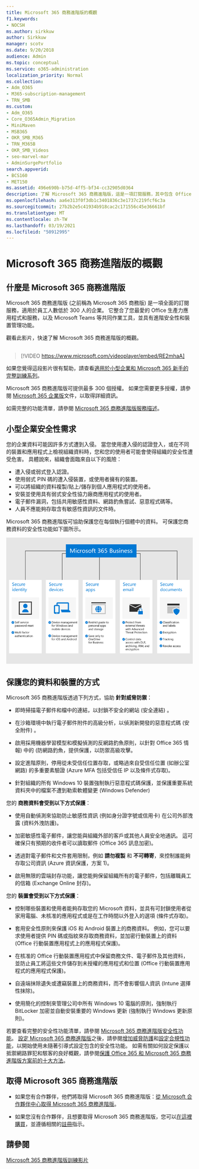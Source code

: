 ```yaml
---
title: Microsoft 365 商務進階版的概觀
f1.keywords:
- NOCSH
ms.author: sirkkuw
author: Sirkkuw
manager: scotv
ms.date: 9/20/2018
audience: Admin
ms.topic: conceptual
ms.service: o365-administration
localization_priority: Normal
ms.collection:
- Adm_O365
- M365-subscription-management
- TRN_SMB
ms.custom:
- Adm_O365
- Core_O365Admin_Migration
- MiniMaven
- MSB365
- OKR_SMB_M365
- TRN_M365B
- OKR_SMB_Videos
- seo-marvel-mar
- AdminSurgePortfolio
search.appverid:
- BCS160
- MET150
ms.assetid: 496e690b-b75d-4ff5-bf34-cc32905d0364
description: 了解 Microsoft 365 商務進階版，這是一項訂閱服務，其中包含 Office 生產力應用程式和供企業防禦網路威脅的進階防護。
ms.openlocfilehash: aa6e313f0f3db1c3401836c3e1737c219fcf6c3a
ms.sourcegitcommit: 27b2b2e5c41934b918cac2c171556c45e36661bf
ms.translationtype: MT
ms.contentlocale: zh-TW
ms.lasthandoff: 03/19/2021
ms.locfileid: "50912995"
---
```

# <a name="overview-of-microsoft-365-business-premium"></a>Microsoft 365 商務進階版的概觀

## <a name="what-is-microsoft-365-business-premium"></a>什麼是 Microsoft 365 商務進階版

Microsoft 365 商務進階版 (之前稱為 Microsoft 365 商務版) 是一項全面的訂閱服務，適用於員工人數低於 300 人的企業。 它整合了您最愛的 Office 生產力應用程式和服務，以及 Microsoft Teams 等共同作業工具，並具有進階安全性和裝置管理功能。

觀看此影片，快速了解 Microsoft 365 商務進階版的概觀。<br><br>

> [!VIDEO https://www.microsoft.com/videoplayer/embed/RE2mhaA] 
  
如果您覺得這段影片很有幫助，請查看[適用於小型企業和 Microsoft 365 新手的完整訓練系列](https://support.microsoft.com/office/6ab4bbcd-79cf-4000-a0bd-d42ce4d12816)。 

Microsoft 365 商務進階版可提供最多 300 個授權。 如果您需要更多授權，請參閱 [Microsoft 365 企業版](../enterprise/index.yml)文件，以取得詳細資訊。

如需完整的功能清單，請參閱 [Microsoft 365 商務進階版服務描述](/office365/servicedescriptions/microsoft-365-service-descriptions/microsoft-365-business-service-description)。
  
## <a name="small-business-security-needs"></a>小型企業安全性需求

您的企業資料可能因許多方式遭到入侵。 當您使用遭入侵的認證登入，或在不同的裝置和應用程式上檢視組織資料時，您和您的使用者可能會使得組織的安全性遭受危害。 具體說來，組織會面臨來自以下的風險：

- 遭入侵或弱式登入認證。
- 使用弱式 PIN 碼的遭入侵裝置，或使用者擁有的裝置。
- 可以將組織的資料複製/貼上/儲存到個人應用程式的使用者。
- 安裝並使用具有弱式安全性協力廠商應用程式的使用者。
- 電子郵件漏洞，包括共用敏感性資料、網路釣魚嘗試、惡意程式碼等。
- 人員不應能夠存取含有敏感性資訊的文件時。

Microsoft 365 商務進階版可協助保護您在每個執行個體中的資料。 可保護您商務資料的安全性功能如下圖所示。

![顯示 M365B 如何保護您企業的圖表。](../media/m365businessvalueadd.png)

## <a name="how-your-data-and-devices-are-protected"></a>保護您的資料和裝置的方式

Microsoft 365 商務進階版透過下列方式，協助 **針對威脅防禦**：

- 即時掃描電子郵件和檔中的連結，以封鎖不安全的網站 (安全連結) 。

- 在沙箱環境中執行電子郵件附件的高級分析，以偵測新開發的惡意程式碼 (安全附件) 。 

- 啟用採用機器學習模型和模擬偵測的反網路釣魚原則，以針對 Office 365 情報) 中的 (防網路釣魚，提供保護，以防禦高級攻擊。 

- 設定進階原則，停用從未受信任位置存取，或略過來自受信任位置 (如辦公室網路) 的多重要素驗證 (Azure MFA 包括受信任 IP 以及條件式存取)。 

- 針對組織的所有 Windows 10 裝置強制執行惡意程式碼保護，並保護重要系統資料夾中的檔案不遭到勒索軟體變更 (Windows Defender)

您的 **商務資料會受到以下方式保護**：

- 使用自動偵測來協助防止敏感性資訊 (例如身分證字號或信用卡) 在公司外部洩露 (資料外洩防護)。 

- 加密敏感性電子郵件，讓您能與組織外部的客戶或其他人員安全地通訊。 這可確保只有預期的收件者可以讀取郵件 (Office 365 訊息加密)。

- 透過對電子郵件和文件套用限制，例如 **請勿複製** 和 **不可轉寄**，來控制誰能夠存取公司資訊 (Azure 資訊保護，方案 1)。

- 啟用無限的雲端封存功能，讓您能夠保留組織所有的電子郵件，包括離職員工的信箱 (Exchange Online 封存)。

您的 **裝置會受到以下方式保護**：

- 控制哪些裝置和使用者能夠存取您的 Microsoft 資料，並具有可封鎖使用者從家用電腦、未核准的應用程式或是在工作時間以外登入的選項 (條件式存取)。

- 套用安全性原則來保護 iOS 和 Android 裝置上的商務資料。 例如，您可以要求使用者提供 PIN 碼或指紋來存取商務資料，並加密行動裝置上的資料 (Office 行動裝置應用程式上的應用程式保護)。

- 在核准的 Office 行動裝置應用程式中保留商務文件、電子郵件及其他資料，並防止員工將這些文件儲存到未授權的應用程式和位置 (Office 行動裝置應用程式的應用程式保護)。

- 自遠端抹除遺失或遭竊裝置上的商務資料，而不會影響個人資訊 (Intune 選擇性抹除)。

- 使用簡化的控制來管理公司中所有 Windows 10 電腦的原則，強制執行 BitLocker 加密並自動安裝重要的 Windows 更新 (強制執行 Windows 更新原則)。

若要查看完整的安全性功能清單，請參閱 [Microsoft 365 商務進階版安全性功能](security-features.md)。 [設定 Microsoft 365 商務進階版](set-up.md)之後，請參閱[增加威脅防護](increase-threat-protection.md)和[設定合規性功能](set-up-compliance.md)，以開始使用未隨著引導式設定包含的安全性功能。 如需有關如何設定保護以抵禦網路罪犯和駭客的良好概觀，請參閱[保護 Office 365 和 Microsoft 365 商務進階版方案前的十大方法](/office365/admin/security-and-compliance/secure-your-business-data)。

## <a name="get-microsoft-365-business-premium"></a>取得 Microsoft 365 商務進階版

- 如果您有合作夥伴，他們將取得 Microsoft 365 商務進階版：[從 Microsoft 合作夥伴中心取得 Microsoft 365 商務進階版](get-microsoft-365-business.md)。

- 如果您沒有合作夥伴，且想要取得 Microsoft 365 商務進階版，您可以[在這裡購買](https://www.microsoft.com/microsoft-365/business)，並遵循相關的[註冊](sign-up.md)指示。

## <a name="see-also"></a>請參閱

[Microsoft 365 商務進階版訓練影片](https://support.microsoft.com/office/6ab4bbcd-79cf-4000-a0bd-d42ce4d12816)